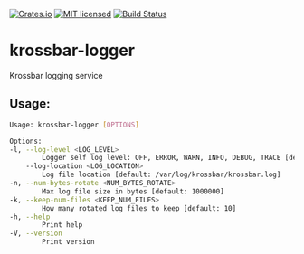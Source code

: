 [![Crates.io][crates-badge]][crates-url]
[![MIT licensed][mit-badge]][mit-url]
[![Build Status][actions-badge]][actions-url]

[crates-badge]: https://img.shields.io/crates/v/krossbar-logger.svg
[crates-url]: https://crates.io/crates/krossbar-logger
[mit-badge]: https://img.shields.io/badge/license-MIT-blue.svg
[mit-url]: https://github.com/krossbar-platform/krossbar-bus/blob/main/LICENSE
[actions-badge]: https://github.com/krossbar-platform/krossbar-log/actions/workflows/ci.yml/badge.svg
[actions-url]: https://github.com/krossbar-platform/krossbar-log/actions/workflows/ci.yml

# krossbar-logger

Krossbar logging service

## Usage:

```bash
Usage: krossbar-logger [OPTIONS]

Options:
-l, --log-level <LOG_LEVEL>
        Logger self log level: OFF, ERROR, WARN, INFO, DEBUG, TRACE [default: DEBUG]
    --log-location <LOG_LOCATION>
        Log file location [default: /var/log/krossbar/krossbar.log]
-n, --num-bytes-rotate <NUM_BYTES_ROTATE>
        Max log file size in bytes [default: 1000000]
-k, --keep-num-files <KEEP_NUM_FILES>
        How many rotated log files to keep [default: 10]
-h, --help
        Print help
-V, --version
        Print version
```

